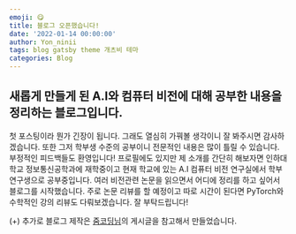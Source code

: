 ```yaml
---
emoji: 😋
title: 블로그 오픈했습니다!
date: '2022-01-14 00:00:00'
author: Yon_ninii
tags: blog gatsby theme 개츠비 테마
categories: Blog
---
```


## 새롭게 만들게 된 A.I와 컴퓨터 비전에 대해 공부한 내용을 정리하는 블로그입니다.

첫 포스팅이라 뭔가 긴장이 됩니다. 그래도 열심히 가꿔볼 생각이니 잘 봐주시면 감사하겠습니다.
또한 그저 학부생 수준의 공부이니 전문적인 내용은 많이 틀릴 수 있습니다. 부정적인 피드백들도 환영입니다!
프로필에도 있지만 제 소개를 간단히 해보자면 인하대학교 정보통신공학과에 재학중이고 현재 학교에 있는 A.I 컴퓨터 비전 연구실에서 학부 연구생으로 공부중입니다. 여러 비전관련 논문을 읽으면서 어디에 정리를 하고 싶어서 블로그를 시작했습니다.
주로 논문 리뷰를 할 예정이고 따로 시간이 된다면 PyTorch와 수학적인 강의 리뷰도 다뤄보겠습니다. 잘 부탁드립니다!

(+) 추가로 블로그 제작은 [줌코딩님](https://www.zoomkoding.com/gatsby-github-blog/)의 게시글을 참고해서 만들었습니다.
